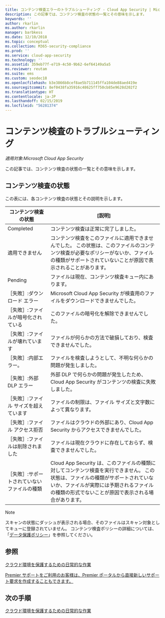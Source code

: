 ```yaml
---
title: コンテンツ検査エラーのトラブルシューティング - Cloud App Security | Microsoft Docs
description: この記事では、コンテンツ検査の状態の一覧とその意味を示します。
keywords: ''
author: rkarlin
ms.author: rkarlin
manager: barbkess
ms.date: 12/10/2018
ms.topic: conceptual
ms.collection: M365-security-compliance
ms.prod: ''
ms.service: cloud-app-security
ms.technology: ''
ms.assetid: 359eb77f-e719-4c50-9b62-6ef64149a5a5
ms.reviewer: reutam
ms.suite: ems
ms.custom: seodec18
ms.openlocfilehash: b3e3866b8cef8ae5b711145ffa104de88aed419e
ms.sourcegitcommit: 8ef0438fa35916c48625ff750cb85e9628d202f2
ms.translationtype: HT
ms.contentlocale: ja-JP
ms.lasthandoff: 02/15/2019
ms.locfileid: "56281374"
---
```

# <a name="troubleshooting-content-inspection"></a>コンテンツ検査のトラブルシューティング

*適用対象:Microsoft Cloud App Security*

この記事では、コンテンツ検査の状態の一覧とその意味を示します。

## <a name="content-inspection-status"></a>コンテンツ検査の状態

この表には、各コンテンツ検査の状態とその説明を示します。

|コンテンツ検査の状態|[説明]|
|----|----|
|Completed|コンテンツ検査は正常に完了しました。|
|適用できません|コンテンツ検査をこのファイルに適用できませんでした。 この状態は、このファイルのコンテンツ検査が必要なポリシーがないか、ファイルの種類がサポートされていないことが原因で表示されることがあります。|
|Pending|ファイルは現在、コンテンツ検査キュー内にあります。|
|［失敗］:ダウンロード エラー|Microsoft Cloud App Security が検査用のファイルをダウンロードできませんでした。|
|［失敗］:ファイルが暗号化されている|このファイルの暗号化を解除できませんでした。|
|［失敗］:ファイルが壊れています|ファイルが何らかの方法で破損しており、検査できませんでした。|
|［失敗］:内部エラー。|ファイルを検査しようとして、不明な何らかの問題が発生しました。|
|［失敗］:外部 DLP エラー|外部 DLP で何らかの問題が発生したため、Cloud App Security がコンテンツの検査に失敗しました。|
|［失敗］:ファイル サイズを超えています|ファイルの制限は、ファイル サイズと文字数によって異なります。|
|［失敗］:ファイル アクセス拒否|ファイルはクラウドの外部にあり、Cloud App Security からアクセスできませんでした。|
|［失敗］:ファイルは削除されました|ファイルは現在クラウドに存在しておらず、検査できませんでした。|
|［失敗］:サポートされていないファイルの種類|Cloud App Security は、このファイルの種類に対してコンテンツ検査を実行できません。 この状態は、ファイルの種類がサポートされていないか、ファイルが実際には予期されるファイルの種類の形式でないことが原因で表示される場合があります。|

> [!NOTE]
> スキャンの状態にダッシュが表示される場合、そのファイルはスキャン対象としてキューに登録されていません。 コンテンツ検査ポリシーの詳細については、「[データ保護ポリシー](data-protection-policies.md)」を参照してください。

## <a name="see-also"></a>参照  
[クラウド環境を保護するための日常的な作業](daily-activities-to-protect-your-cloud-environment.md)   

[Premier サポートをご利用のお客様は、Premier ポータルから直接新しいサポート要求を作成することもできます。](https://premier.microsoft.com/)  

## <a name="next-steps"></a>次の手順
 
[クラウド環境を保護するための日常的な作業](daily-activities-to-protect-your-cloud-environment.md)

